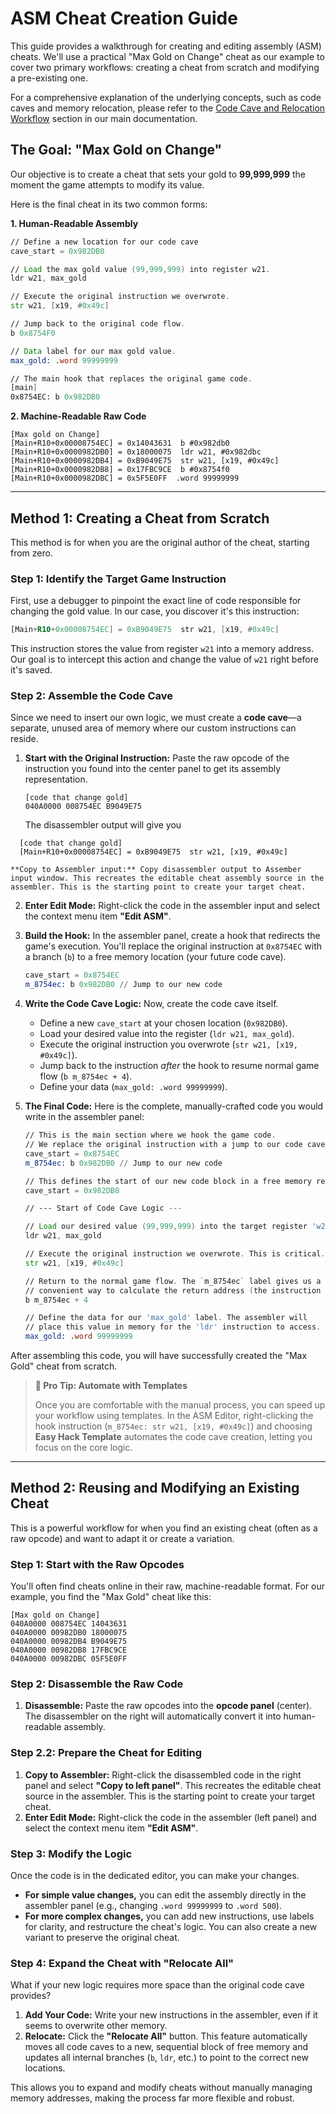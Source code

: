 # ASM Cheat Creation Guide

This guide provides a walkthrough for creating and editing assembly (ASM) cheats. We'll use a practical "Max Gold on Change" cheat as our example to cover two primary workflows: creating a cheat from scratch and modifying a pre-existing one.

For a comprehensive explanation of the underlying concepts, such as code caves and memory relocation, please refer to the [Code Cave and Relocation Workflow](readme.md#code-cave-and-relocation-workflow) section in our main documentation.

## The Goal: "Max Gold on Change"

Our objective is to create a cheat that sets your gold to **99,999,999** the moment the game attempts to modify its value.

Here is the final cheat in its two common forms:

**1. Human-Readable Assembly**
```asm
// Define a new location for our code cave
cave_start = 0x982DB0

// Load the max gold value (99,999,999) into register w21.
ldr w21, max_gold

// Execute the original instruction we overwrote.
str w21, [x19, #0x49c]

// Jump back to the original code flow.
b 0x8754F0

// Data label for our max gold value.
max_gold: .word 99999999

// The main hook that replaces the original game code.
[main]
0x8754EC: b 0x982DB0
```

**2. Machine-Readable Raw Code**
```
[Max gold on Change]
[Main+R10+0x00008754EC] = 0x14043631  b #0x982db0
[Main+R10+0x0000982DB0] = 0x18000075  ldr w21, #0x982dbc
[Main+R10+0x0000982DB4] = 0xB9049E75  str w21, [x19, #0x49c]
[Main+R10+0x0000982DB8] = 0x17FBC9CE  b #0x8754f0
[Main+R10+0x0000982DBC] = 0x5F5E0FF  .word 99999999
```

---

## Method 1: Creating a Cheat from Scratch

This method is for when you are the original author of the cheat, starting from zero.

### Step 1: Identify the Target Game Instruction

First, use a debugger to pinpoint the exact line of code responsible for changing the gold value. In our case, you discover it's this instruction:

```asm
[Main+R10+0x00008754EC] = 0xB9049E75  str w21, [x19, #0x49c]
```
This instruction stores the value from register `w21` into a memory address. Our goal is to intercept this action and change the value of `w21` right before it's saved.

### Step 2: Assemble the Code Cave

Since we need to insert our own logic, we must create a **code cave**—a separate, unused area of memory where our custom instructions can reside.

1.  **Start with the Original Instruction:** Paste the raw opcode of the instruction you found into the center panel to get its assembly representation.
    ```
    [code that change gold]
    040A0000 008754EC B9049E75
    ```
    The disassembler output will give you 
  ```
    [code that change gold]
    [Main+R10+0x00008754EC] = 0xB9049E75  str w21, [x19, #0x49c]
  ```
    **Copy to Assembler input:** Copy disassembler output to Assember input window. This recreates the editable cheat assembly source in the assembler. This is the starting point to create your target cheat.
2.  **Enter Edit Mode:** Right-click the code in the assembler input and select the context menu item **"Edit ASM"**.

2.  **Build the Hook:** In the assembler panel, create a hook that redirects the game's execution. You'll replace the original instruction at `0x8754EC` with a branch (`b`) to a free memory location (your future code cave).
    ```asm
    cave_start = 0x8754EC
    m_8754ec: b 0x982DB0 // Jump to our new code
    ```

3.  **Write the Code Cave Logic:** Now, create the code cave itself.
    *   Define a new `cave_start` at your chosen location (`0x982DB0`).
    *   Load your desired value into the register (`ldr w21, max_gold`).
    *   Execute the original instruction you overwrote (`str w21, [x19, #0x49c]`).
    *   Jump back to the instruction *after* the hook to resume normal game flow (`b m_8754ec + 4`).
    *   Define your data (`max_gold: .word 99999999`).

4.  **The Final Code:** Here is the complete, manually-crafted code you would write in the assembler panel:
    ```asm
    // This is the main section where we hook the game code.
    // We replace the original instruction with a jump to our code cave.
    cave_start = 0x8754EC
    m_8754ec: b 0x982DB0 // Jump to our new code

    // This defines the start of our new code block in a free memory region.
    cave_start = 0x982DB0

    // --- Start of Code Cave Logic ---

    // Load our desired value (99,999,999) into the target register 'w21'.
    ldr w21, max_gold

    // Execute the original instruction we overwrote. This is critical.
    str w21, [x19, #0x49c]

    // Return to the normal game flow. The `m_8754ec` label gives us a
    // convenient way to calculate the return address (the instruction after our hook).
    b m_8754ec + 4

    // Define the data for our 'max_gold' label. The assembler will
    // place this value in memory for the 'ldr' instruction to access.
    max_gold: .word 99999999
    ```

After assembling this code, you will have successfully created the "Max Gold" cheat from scratch.

> **🤖 Pro Tip: Automate with Templates**
>
> Once you are comfortable with the manual process, you can speed up your workflow using templates. In the ASM Editor, right-clicking the hook instruction (`m_8754ec: str w21, [x19, #0x49c]`) and choosing **Easy Hack Template** automates the code cave creation, letting you focus on the core logic.

---

## Method 2: Reusing and Modifying an Existing Cheat

This is a powerful workflow for when you find an existing cheat (often as a raw opcode) and want to adapt it or create a variation.

### Step 1: Start with the Raw Opcodes

You'll often find cheats online in their raw, machine-readable format. For our example, you find the "Max Gold" cheat like this:
```
[Max gold on Change]
040A0000 008754EC 14043631
040A0000 00982DB0 18000075
040A0000 00982DB4 B9049E75
040A0000 00982DB8 17FBC9CE
040A0000 00982DBC 05F5E0FF
```

### Step 2: Disassemble the Raw Code
1.  **Disassemble:** Paste the raw opcodes into the **opcode panel** (center). The disassembler on the right will automatically convert it into human-readable assembly.

### Step 2.2: Prepare the Cheat for Editing
1.  **Copy to Assembler:** Right-click the disassembled code in the right panel and select **"Copy to left panel"**. This recreates the editable cheat source in the assembler. This is the starting point to create your target cheat.
2.  **Enter Edit Mode:** Right-click the code in the assembler (left panel) and select the context menu item **"Edit ASM"**.

### Step 3: Modify the Logic
Once the code is in the dedicated editor, you can make your changes.
*   **For simple value changes,** you can edit the assembly directly in the assembler panel (e.g., changing `.word 99999999` to `.word 500`).
*   **For more complex changes,** you can add new instructions, use labels for clarity, and restructure the cheat's logic. You can also create a new variant to preserve the original cheat.

### Step 4: Expand the Cheat with "Relocate All"

What if your new logic requires more space than the original code cave provides?

1.  **Add Your Code:** Write your new instructions in the assembler, even if it seems to overwrite other memory.
2.  **Relocate:** Click the **"Relocate All"** button. This feature automatically moves all code caves to a new, sequential block of free memory and updates all internal branches (`b`, `ldr`, etc.) to point to the correct new locations.

This allows you to expand and modify cheats without manually managing memory addresses, making the process far more flexible and robust.
